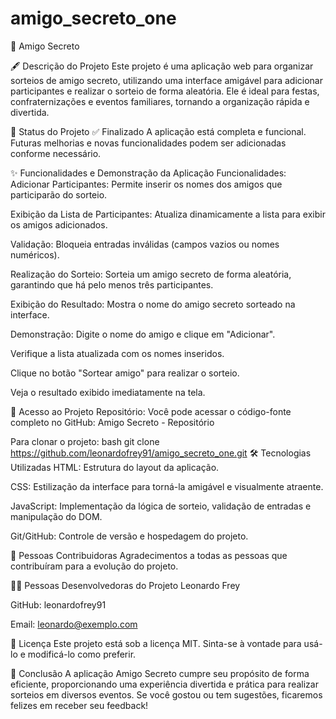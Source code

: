 # amigo_secreto_one

🎉 Amigo Secreto



🖋️ Descrição do Projeto
Este projeto é uma aplicação web para organizar sorteios de amigo secreto, utilizando uma interface amigável para adicionar participantes e realizar o sorteio de forma aleatória. Ele é ideal para festas, confraternizações e eventos familiares, tornando a organização rápida e divertida.

🚀 Status do Projeto
✅ Finalizado A aplicação está completa e funcional. Futuras melhorias e novas funcionalidades podem ser adicionadas conforme necessário.

✨ Funcionalidades e Demonstração da Aplicação
Funcionalidades:
Adicionar Participantes: Permite inserir os nomes dos amigos que participarão do sorteio.

Exibição da Lista de Participantes: Atualiza dinamicamente a lista para exibir os amigos adicionados.

Validação: Bloqueia entradas inválidas (campos vazios ou nomes numéricos).

Realização do Sorteio: Sorteia um amigo secreto de forma aleatória, garantindo que há pelo menos três participantes.

Exibição do Resultado: Mostra o nome do amigo secreto sorteado na interface.

Demonstração:
Digite o nome do amigo e clique em "Adicionar".

Verifique a lista atualizada com os nomes inseridos.

Clique no botão "Sortear amigo" para realizar o sorteio.

Veja o resultado exibido imediatamente na tela.

📂 Acesso ao Projeto
Repositório:
Você pode acessar o código-fonte completo no GitHub: Amigo Secreto - Repositório

Para clonar o projeto:
bash
git clone https://github.com/leonardofrey91/amigo_secreto_one.git
🛠️ Tecnologias Utilizadas
HTML: Estrutura do layout da aplicação.

CSS: Estilização da interface para torná-la amigável e visualmente atraente.

JavaScript: Implementação da lógica de sorteio, validação de entradas e manipulação do DOM.

Git/GitHub: Controle de versão e hospedagem do projeto.

🤝 Pessoas Contribuidoras
Agradecimentos a todas as pessoas que contribuíram para a evolução do projeto.

🧑‍💻 Pessoas Desenvolvedoras do Projeto
Leonardo Frey

GitHub: leonardofrey91

Email: leonardo@exemplo.com

📜 Licença
Este projeto está sob a licença MIT. Sinta-se à vontade para usá-lo e modificá-lo como preferir.

🏁 Conclusão
A aplicação Amigo Secreto cumpre seu propósito de forma eficiente, proporcionando uma experiência divertida e prática para realizar sorteios em diversos eventos. Se você gostou ou tem sugestões, ficaremos felizes em receber seu feedback!

